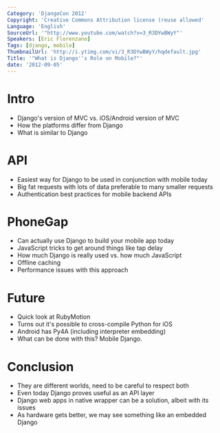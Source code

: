 ```yaml
---
Category: 'DjangoCon 2012'
Copyright: 'Creative Commons Attribution license (reuse allowed'
Language: 'English'
SourceUrl: '"http://www.youtube.com/watch?v=3_R3DYwBWyY"'
Speakers: [Eric Florenzano]
Tags: [django, mobile]
ThumbnailUrl: 'http://i.ytimg.com/vi/3_R3DYwBWyY/hqdefault.jpg'
Title: '"What is Django''s Role on Mobile?"'
date: '2012-09-05'
---
```

# Intro

  * Django's version of MVC vs. iOS/Android version of MVC
  * How the platforms differ from Django
  * What is similar to Django

# API

  * Easiest way for Django to be used in conjunction with mobile today
  * Big fat requests with lots of data preferable to many smaller requests
  * Authentication best practices for mobile backend APIs

# PhoneGap

  * Can actually use Django to build your mobile app today
  * JavaScript tricks to get around things like tap delay
  * How much Django is really used vs. how much JavaScript
  * Offline caching
  * Performance issues with this approach

# Future

  * Quick look at RubyMotion
  * Turns out it's possible to cross-compile Python for iOS
  * Android has Py4A (including interpreter embedding)
  * What can be done with this? Mobile Django.

# Conclusion

  * They are different worlds, need to be careful to respect both
  * Even today Django proves useful as an API layer
  * Django web apps in native wrapper can be a solution, albeit with its issues
  * As hardware gets better, we may see something like an embedded Django

